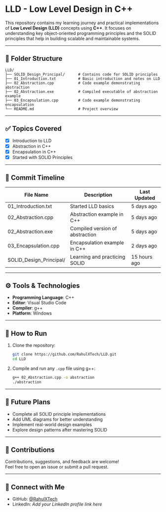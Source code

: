 
# LLD - Low Level Design in C++

This repository contains my learning journey and practical implementations of **Low Level Design (LLD)** concepts using **C++**. It focuses on understanding key object-oriented programming principles and the SOLID principles that help in building scalable and maintainable systems.

---

## 📁 Folder Structure

```
LLD/
├── SOLID_Design_Principal/      # Contains code for SOLID principles
├── 01_Introduction.txt          # Basic introduction and notes on LLD
├── 02_Abstraction.cpp           # Code example demonstrating abstraction
├── 02_Abstraction.exe           # Compiled executable of abstraction example
├── 03_Encapsulation.cpp         # Code example demonstrating encapsulation
└── README.md                    # Project overview
```

---

## ✅ Topics Covered

- [x] Introduction to LLD
- [x] Abstraction in C++
- [x] Encapsulation in C++
- [x] Started with SOLID Principles

---

## 📆 Commit Timeline

| File Name             | Description                         | Last Updated |
|----------------------|-------------------------------------|--------------|
| 01_Introduction.txt  | Started LLD basics                  | 5 days ago   |
| 02_Abstraction.cpp   | Abstraction example in C++          | 5 days ago   |
| 02_Abstraction.exe   | Compiled version of abstraction     | 5 days ago   |
| 03_Encapsulation.cpp | Encapsulation example in C++        | 2 days ago   |
| SOLID_Design_Principal/ | Learning and practicing SOLID     | 15 hours ago |

---

## ⚙️ Tools & Technologies

- **Programming Language**: C++
- **Editor**: Visual Studio Code
- **Compiler**: g++
- **Platform**: Windows

---

## 🚀 How to Run

1. Clone the repository:
   ```bash
   git clone https://github.com/RahulXTech/LLD.git
   cd LLD
   ```

2. Compile and run any `.cpp` file using g++:
   ```bash
   g++ 02_Abstraction.cpp -o abstraction
   ./abstraction
   ```

---

## 📝 Future Plans

- Complete all SOLID principle implementations
- Add UML diagrams for better understanding
- Implement real-world design examples
- Explore design patterns after mastering SOLID

---

## 🙌 Contributions

Contributions, suggestions, and feedback are welcome!  
Feel free to open an issue or submit a pull request.

---

## 🔗 Connect with Me

- GitHub: [@RahulXTech](https://github.com/RahulXTech)
- LinkedIn: *Add your LinkedIn profile link here*
